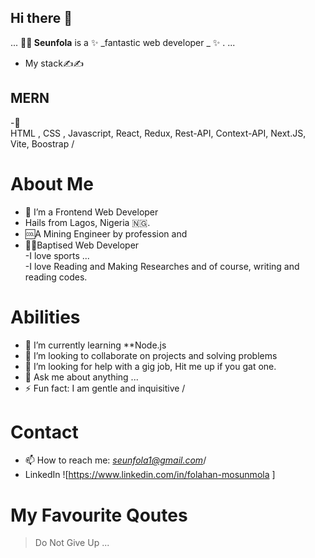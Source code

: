 ## Hi there 👋
...
**🤵‍♂️ Seunfola** is a ✨ _fantastic web developer _ ✨ .
...
- My stack✍✍
## MERN 
-📝 <br/>
   HTML , CSS , Javascript, React, Redux, Rest-API, Context-API, Next.JS, Vite, Boostrap /

# About Me
- 🔭 I’m a Frontend Web Developer
- Hails from Lagos, Nigeria 🇳🇬.
- 🆒A Mining Engineer by profession and
- 👨‍💻Baptised Web Developer <br/>
-I love sports ...<br/>
-I love Reading and Making Researches and of course, writing and reading codes.

# Abilities
- 🌱 I’m currently learning **Node.js
- 👯 I’m looking to collaborate on projects and solving problems
- 🤔 I’m looking for help with a gig job, Hit me up if you gat one.
- 💬 Ask me about anything ...
- ⚡ Fun fact:  I am gentle and inquisitive /


# Contact
- 📫 How to reach me: *seunfola1@gmail.com*/
- LinkedIn
![https://www.linkedin.com/in/folahan-mosunmola
]


# My Favourite Qoutes
>Do Not Give Up 
...


